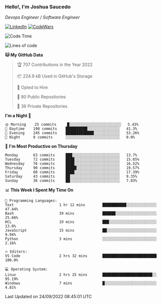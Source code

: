 ### Hello!, I'm Joshua Saucedo
*Devops Engineer / Software Engineer*  

[![LinkedIn](https://img.shields.io/badge/LinkedIn-0073b1?logo=linkedin&style=flat-square&logoColor=white)](https://www.linkedin.com/in/joshua-nathanael-saucedo-uriarte-bb0336169/)
[![CodeWars](https://www.codewars.com/users/joshuansu0897/badges/micro)](https://www.codewars.com/users/joshuansu0897)

<!--START_SECTION:waka-->
![Code Time](http://img.shields.io/badge/Code%20Time-246%20hrs%209%20mins-blue)

![Lines of code](https://img.shields.io/badge/From%20Hello%20World%20I%27ve%20Written-2%20Million%20lines%20of%20code-blue)

**🐱 My GitHub Data** 

> 🏆 707 Contributions in the Year 2022
 > 
> 📦 224.9 kB Used in GitHub's Storage 
 > 
> 💼 Opted to Hire
 > 
> 📜 80 Public Repositories 
 > 
> 🔑 36 Private Repositories  
 > 
**I'm a Night 🦉** 

```text
🌞 Morning    25 commits     █░░░░░░░░░░░░░░░░░░░░░░░░   5.43% 
🌆 Daytime    190 commits    ██████████░░░░░░░░░░░░░░░   41.3% 
🌃 Evening    245 commits    █████████████░░░░░░░░░░░░   53.26% 
🌙 Night      0 commits      ░░░░░░░░░░░░░░░░░░░░░░░░░   0.0%

```
📅 **I'm Most Productive on Thursday** 

```text
Monday       63 commits     ███░░░░░░░░░░░░░░░░░░░░░░   13.7% 
Tuesday      72 commits     ████░░░░░░░░░░░░░░░░░░░░░   15.65% 
Wednesday    76 commits     ████░░░░░░░░░░░░░░░░░░░░░   16.52% 
Thursday     90 commits     █████░░░░░░░░░░░░░░░░░░░░   19.57% 
Friday       80 commits     ████░░░░░░░░░░░░░░░░░░░░░   17.39% 
Saturday     43 commits     ██░░░░░░░░░░░░░░░░░░░░░░░   9.35% 
Sunday       36 commits     ██░░░░░░░░░░░░░░░░░░░░░░░   7.83%

```


📊 **This Week I Spent My Time On** 

```text
💬 Programming Languages: 
Text                     1 hr 12 mins        ███████████░░░░░░░░░░░░░░   47.44% 
Bash                     39 mins             ██████░░░░░░░░░░░░░░░░░░░   25.66% 
HCL                      19 mins             ███░░░░░░░░░░░░░░░░░░░░░░   13.0% 
JavaScript               15 mins             ██░░░░░░░░░░░░░░░░░░░░░░░   9.94% 
Python                   3 mins              ░░░░░░░░░░░░░░░░░░░░░░░░░   2.16%

🔥 Editors: 
VS Code                  2 hrs 32 mins       █████████████████████████   100.0%

💻 Operating System: 
Linux                    2 hrs 25 mins       ███████████████████████░░   95.19% 
Windows                  7 mins              █░░░░░░░░░░░░░░░░░░░░░░░░   4.81%

```


 Last Updated on 24/09/2022 08:45:01 UTC
<!--END_SECTION:waka-->
